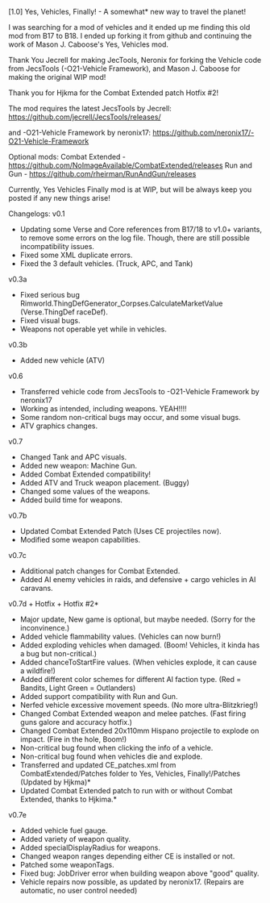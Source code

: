 [1.0] Yes, Vehicles, Finally! - A somewhat* new way to travel the planet!

I was searching for a mod of vehicles and it ended up me finding this old mod from B17 to B18. I ended up forking it from github and continuing the work of Mason J. Caboose's Yes, Vehicles mod.

Thank You Jecrell for making JecTools, Neronix for forking the Vehicle code from JecsTools (-O21-Vehicle Framework), and Mason J. Caboose for making the original WIP 
mod!

Thank you for Hjkma for the Combat Extended patch Hotfix #2!

The mod requires the latest JecsTools by Jecrell:
https://github.com/jecrell/JecsTools/releases/

and -O21-Vehicle Framework by neronix17:
https://github.com/neronix17/-O21-Vehicle-Framework

Optional mods:
Combat Extended - https://github.com/NoImageAvailable/CombatExtended/releases
Run and Gun - https://github.com/rheirman/RunAndGun/releases

Currently, Yes Vehicles Finally mod is at WIP, but will be always keep you posted if any
new things arise!

Changelogs:
v0.1
- Updating some Verse and Core references from B17/18 to v1.0+ variants, to remove 
  some errors on the log file. Though, there are still possible incompatibility issues.
- Fixed some XML duplicate errors.
- Fixed the 3 default vehicles. (Truck, APC, and Tank)

v0.3a
- Fixed serious bug Rimworld.ThingDefGenerator_Corpses.CalculateMarketValue (Verse.ThingDef raceDef).
- Fixed visual bugs.
- Weapons not operable yet while in vehicles.

v0.3b
- Added new vehicle (ATV)

v0.6
- Transferred vehicle code from JecsTools to -O21-Vehicle Framework by neronix17
- Working as intended, including weapons. YEAH!!!!
- Some random non-critical bugs may occur, and some visual bugs.
- ATV graphics changes.

v0.7
- Changed Tank and APC visuals.
- Added new weapon: Machine Gun.
- Added Combat Extended compatibility!
- Added ATV and Truck weapon placement. (Buggy)
- Changed some values of the weapons.
- Added build time for weapons.

v0.7b
- Updated Combat Extended Patch (Uses CE projectiles now).
- Modified some weapon capabilities.

v0.7c
- Additional patch changes for Combat Extended.
- Added AI enemy vehicles in raids, and defensive + cargo vehicles in AI caravans.

v0.7d + Hotfix + Hotfix #2*
- Major update, New game is optional, but maybe needed. (Sorry for the inconvinence.)
- Added vehicle flammability values. (Vehicles can now burn!)
- Added exploding vehicles when damaged. (Boom! Vehicles, it kinda has a bug but non-critical.)
- Added chanceToStartFire values. (When vehicles explode, it can cause a wildfire!)
- Added different color schemes for different AI faction type. (Red = Bandits, Light Green = Outlanders)
- Added support compatibility with Run and Gun.
- Nerfed vehicle excessive movement speeds. (No more ultra-Blitzkrieg!)
- Changed Combat Extended weapon and melee patches. (Fast firing guns galore and accuracy hotfix.)
- Changed Combat Extended 20x110mm Hispano projectile to explode on impact. (Fire in the hole, Boom!)
- Non-critical bug found when clicking the info of a vehicle.
- Non-critical bug found when vehicles die and explode.
- Transferred and updated CE_patches.xml from CombatExtended/Patches folder to Yes, Vehicles, Finally!/Patches (Updated by Hjkma)*
- Updated Combat Extended patch to run with or without Combat Extended, thanks to Hjkima.*

v0.7e
- Added vehicle fuel gauge.
- Added variety of weapon quality.
- Added specialDisplayRadius for weapons.
- Changed weapon ranges depending either CE is installed or not.
- Patched some weaponTags.
- Fixed bug: JobDriver error when building weapon above "good" quality.
- Vehicle repairs now possible, as updated by neronix17. (Repairs are automatic, no user control needed)
